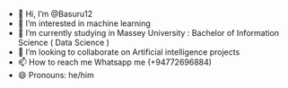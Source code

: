 - 👋 Hi, I’m @Basuru12
- 👀 I’m interested in machine learning
- 🌱 I’m currently studying in Massey University : Bachelor of Information Science ( Data Science )
- 💞️ I’m looking to collaborate on Artificial intelligence projects
- 📫 How to reach me Whatsapp me (+94772696884)
- 😄 Pronouns: he/him

<!---
Basuru12/Basuru12 is a ✨ special ✨ repository because its `README.md` (this file) appears on your GitHub profile.
You can click the Preview link to take a look at your changes.
--->
